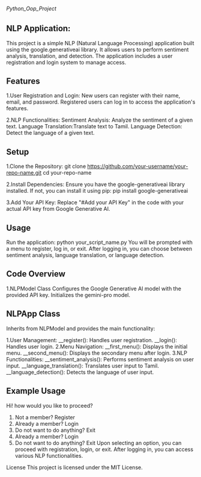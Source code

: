 ###### Python_Oop_Project

## NLP Application:

This project is a simple NLP (Natural Language Processing) application built using the google.generativeai library. It allows users to perform sentiment analysis, translation, and detection. The application includes a user registration and login system to manage access.


## Features
1.User Registration and Login:
New users can register with their name, email, and password.
Registered users can log in to access the application's features.

2.NLP Functionalities:
Sentiment Analysis: Analyze the sentiment of a given text.
Language Translation:Translate text to Tamil.
Language Detection: Detect the language of a given text.

## Setup
1.Clone the Repository:
git clone https://github.com/your-username/your-repo-name.git
cd your-repo-name

2.Install Dependencies:
Ensure you have the google-generativeai library installed. If not, you can install it using pip:
pip install google-generativeai

3.Add Your API Key:
Replace "#Add your API Key" in the code with your actual API key from Google Generative AI.

## Usage
Run the application:
python your_script_name.py
You will be prompted with a menu to register, log in, or exit. After logging in, you can choose between sentiment analysis, language translation, or language detection.

## Code Overview
1.NLPModel Class
Configures the Google Generative AI model with the provided API key.
Initializes the gemini-pro model.

## NLPApp Class
Inherits from NLPModel and provides the main functionality:

1.User Management:
__register(): Handles user registration.
__login(): Handles user login.
2.Menu Navigation:
__first_menu(): Displays the initial menu.
__second_menu(): Displays the secondary menu after login.
3.NLP Functionalities:
__sentiment_analysis(): Performs sentiment analysis on user input.
__language_translation(): Translates user input to Tamil.
__language_detection(): Detects the language of user input.

## Example Usage
Hi! how would you like to proceed?

1. Not a member? Register
2. Already a member? Login
3. Do not want to do anything? Exit
2. Already a member? Login
3. Do not want to do anything? Exit
Upon selecting an option, you can proceed with registration, login, or exit. After logging in, you can access various NLP functionalities.

License
This project is licensed under the MIT License.
